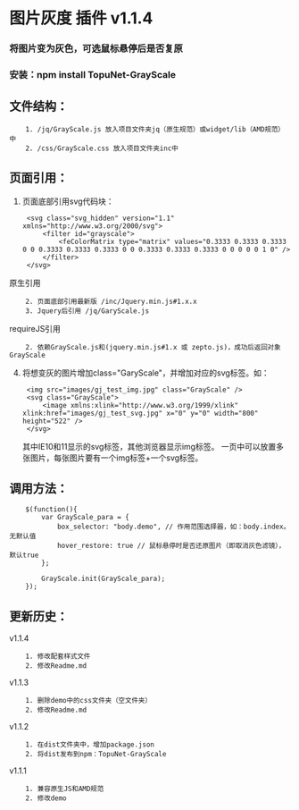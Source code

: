 # 图片灰度 插件 v1.1.4
### 将图片变为灰色，可选鼠标悬停后是否复原
### 安装：npm install TopuNet-GrayScale

文件结构：
-------------
		1. /jq/GrayScale.js 放入项目文件夹jq（原生规范）或widget/lib（AMD规范）中
		2. /css/GrayScale.css 放入项目文件夹inc中

页面引用：
-------------
1. 页面底部引用svg代码块：

		<svg class="svg_hidden" version="1.1" xmlns="http://www.w3.org/2000/svg">
	        <filter id="grayscale">
	            <feColorMatrix type="matrix" values="0.3333 0.3333 0.3333 0 0 0.3333 0.3333 0.3333 0 0 0.3333 0.3333 0.3333 0 0 0 0 0 1 0" />
	        </filter>
	    </svg>

原生引用

        2. 页面底部引用最新版 /inc/Jquery.min.js#1.x.x
		3. Jquery后引用 /jq/GaryScale.js

requireJS引用

        2. 依赖GrayScale.js和(jquery.min.js#1.x 或 zepto.js)，成功后返回对象GrayScale


4. 将想变灰的图片增加class="GaryScale"，并增加对应的svg标签。如：

		<img src="images/gj_test_img.jpg" class="GrayScale" />
		<svg class="GrayScale">
			<image xmlns:xlink="http://www.w3.org/1999/xlink" xlink:href="images/gj_test_svg.jpg" x="0" y="0" width="800" height="522" />
		</svg>

	其中IE10和11显示的svg标签，其他浏览器显示img标签。
	一页中可以放置多张图片，每张图片要有一个img标签+一个svg标签。

调用方法：
--------------

		$(function(){
			var GrayScale_para = {
		        box_selector: "body.demo", // 作用范围选择器，如：body.index。无默认值
		        hover_restore: true // 鼠标悬停时是否还原图片（即取消灰色滤镜），默认true
			};

			GrayScale.init(GrayScale_para);
		});


更新历史：
-------------

v1.1.4

		1. 修改配套样式文件
		2. 修改Readme.md

v1.1.3

		1. 删除demo中的css文件夹（空文件夹）
		2. 修改Readme.md

v1.1.2

	    1. 在dist文件夹中，增加package.json
	    2. 将dist发布到npm：TopuNet-GrayScale

v1.1.1

		1. 兼容原生JS和AMD规范
		2. 修改demo
